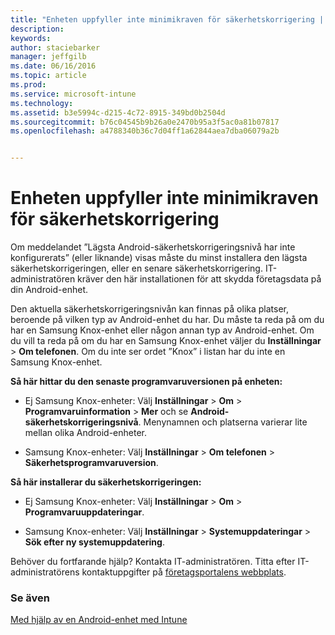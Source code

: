 ```yaml
---
title: "Enheten uppfyller inte minimikraven för säkerhetskorrigering | Microsoft Intune"
description: 
keywords: 
author: staciebarker
manager: jeffgilb
ms.date: 06/16/2016
ms.topic: article
ms.prod: 
ms.service: microsoft-intune
ms.technology: 
ms.assetid: b3e5994c-d215-4c72-8915-349bd0b2504d
ms.sourcegitcommit: b76c04545b9b26a0e2470b95a3f5ac0a81b07817
ms.openlocfilehash: a4788340b36c7d04ff1a62844aea7dba06079a2b


---
```


# Enheten uppfyller inte minimikraven för säkerhetskorrigering

Om meddelandet ”Lägsta Android-säkerhetskorrigeringsnivå har inte konfigurerats” (eller liknande) visas måste du minst installera den lägsta säkerhetskorrigeringen, eller en senare säkerhetskorrigering. IT-administratören kräver den här installationen för att skydda företagsdata på din Android-enhet.

Den aktuella säkerhetskorrigeringsnivån kan finnas på olika platser, beroende på vilken typ av Android-enhet du har. Du måste ta reda på om du har en Samsung Knox-enhet eller någon annan typ av Android-enhet. Om du vill ta reda på om du har en Samsung Knox-enhet väljer du **Inställningar** > **Om telefonen**. Om du inte ser ordet ”Knox” i listan har du inte en Samsung Knox-enhet.

**Så här hittar du den senaste programvaruversionen på enheten:**

- Ej Samsung Knox-enheter: Välj **Inställningar** > **Om** > **Programvaruinformation** > **Mer** och se **Android-säkerhetskorrigeringsnivå**. Menynamnen och platserna varierar lite mellan olika Android-enheter.

- Samsung Knox-enheter: Välj **Inställningar** > **Om telefonen** > **Säkerhetsprogramvaruversion**.

**Så här installerar du säkerhetskorrigeringen:**

- Ej Samsung Knox-enheter: Välj **Inställningar** > **Om** > **Programvaruuppdateringar**. 

- Samsung Knox-enheter: Välj **Inställningar** > **Systemuppdateringar** > **Sök efter ny systemuppdatering**.

Behöver du fortfarande hjälp? Kontakta IT-administratören. Titta efter IT-administratörens kontaktuppgifter på [företagsportalens webbplats](http://portal.manage.microsoft.com).

### Se även
[Med hjälp av en Android-enhet med Intune](using-your-android-device-with-intune.md)



<!--HONumber=Jul16_HO2-->


